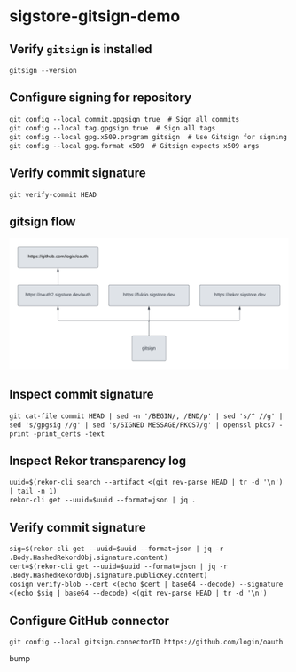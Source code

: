 # sigstore-gitsign-demo

## Verify `gitsign` is installed
```
gitsign --version
```

## Configure signing for repository
```
git config --local commit.gpgsign true  # Sign all commits
git config --local tag.gpgsign true  # Sign all tags
git config --local gpg.x509.program gitsign  # Use Gitsign for signing
git config --local gpg.format x509  # Gitsign expects x509 args
```

## Verify commit signature
```
git verify-commit HEAD
```

## gitsign flow
![](./gitsign.png)

## Inspect commit signature
```
git cat-file commit HEAD | sed -n '/BEGIN/, /END/p' | sed 's/^ //g' | sed 's/gpgsig //g' | sed 's/SIGNED MESSAGE/PKCS7/g' | openssl pkcs7 -print -print_certs -text
```

## Inspect Rekor transparency log
```
uuid=$(rekor-cli search --artifact <(git rev-parse HEAD | tr -d '\n') | tail -n 1)
rekor-cli get --uuid=$uuid --format=json | jq .
```

## Verify commit signature
```
sig=$(rekor-cli get --uuid=$uuid --format=json | jq -r .Body.HashedRekordObj.signature.content)
cert=$(rekor-cli get --uuid=$uuid --format=json | jq -r .Body.HashedRekordObj.signature.publicKey.content)
cosign verify-blob --cert <(echo $cert | base64 --decode) --signature <(echo $sig | base64 --decode) <(git rev-parse HEAD | tr -d '\n')
```

## Configure GitHub connector
```
git config --local gitsign.connectorID https://github.com/login/oauth
```
bump
